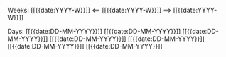 Weeks: [[{{date:YYYY-W}}]] <== [[{{date:YYYY-W}}]] ==> [[{{date:YYYY-W}}]]

Days:
[[{{date:DD-MM-YYYY}}]]
[[{{date:DD-MM-YYYY}}]]
[[{{date:DD-MM-YYYY}}]]
[[{{date:DD-MM-YYYY}}]]
[[{{date:DD-MM-YYYY}}]]
[[{{date:DD-MM-YYYY}}]]
[[{{date:DD-MM-YYYY}}]]

